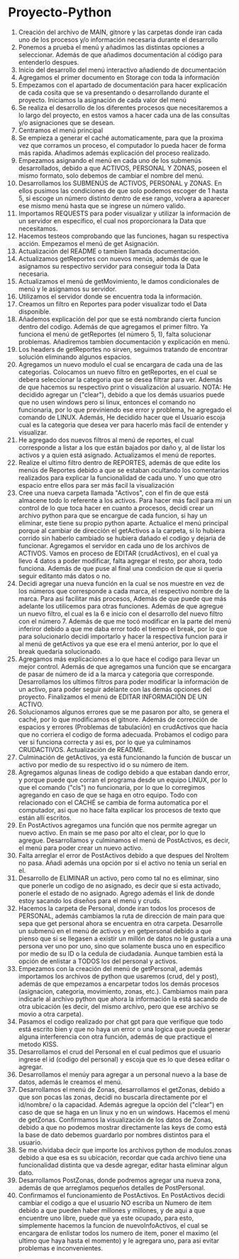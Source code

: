 # Proyecto-Python
1. Creación del archivo de MAIN, gitnore y las carpetas donde iran cada uno de los procesos y/o información necesaria durante el desarrollo
2. Ponemos a prueba el menú y añadimos las distintas opciones a seleccionar. Además de que añadimos documentación al código para entenderlo despues.
3. Inicio del desarrollo del menú interactivo añadiendo de documentación
4. Agregamos el primer documento en Storage con toda la información
5. Empezamos con el apartado de documentación para hacer explicación de cada cosita que se va presentando o desarrollando durante el proyecto. Iniciamos la asignación de cada valor del menú
6. Se realiza el desarrollo de los diferentes procesos que necesitaremos a lo largo del proyecto, en estos vamos a hacer cada una de las consultas y/o asignaciones que se desean.
7. Centramos el menú principal
8. Se empieza a generar el caché automaticamente, para que la proxima vez que corramos un proceso, el computador lo pueda hacer de forma más rapida. Añadimos además explicación del proceso realizado.
9. Empezamos asignando el menú en cada uno de los submenús desarrollados, debido a que ACTIVOS, PERSONAL Y ZONAS, poseen el mismo formato, solo debemos de cambiar el nombre del menú.
10. Desarrollamos los SUBMENÚS de ACTIVOS, PERSONAL y ZONAS. En ellos pusimos las condiciones de que solo podemos escoger de 1 hasta 5, si escoge un número distinto dentro de ese rango, volvera a aparecer ese mismo menú hasta que se ingrese un número valido.
11. Importamos REQUESTS para poder visualizar y utilizar la información de un servidor en especifico, el cual nos proporcionara la Data que necesitamos.
12. Hacemos testeos comprobando que las funciones, hagan su respectiva acción. Empezamos el menú de get Asignación.
13. Actualización del README o tambien llamada documentación.
14. Actualizamos getReportes con nuevos menús, además de que le asignamos su respectivo servidor para conseguir toda la Data necesaria.
15. Actualizamos el menú de getMovimiento, le damos condicionales de menú y le asignamos su servidor.
16. Utilizamos el servidor donde se encuentra toda la información.
17. Creamos un filtro en Reportes para poder visualizar todo el Data disponible.
18. Añademos explicación del por que se está nombrando cierta funcion dentro del codigo. Además de que agregamos el primer filtro. Ya funciona el menú de getReportes (el número 5, 1), falta solucionar problemas. Añadiremos tambien documentación y explicación en menú.
19. Los headers de getReportes no sirven, seguimos tratando de encontrar solución eliminando algunos espacios.
20. Agregamos un nuevo modulo el cual se encargara de cada una de las categorias. Colocamos un nuevo filtro en getReportes, en el cual se debera seleccionar la categoria que se desea filtrar para ver. Además de que hacemos su respectivo print o visualización al usuario. NOTA: He decidido agregar un ("clear"), debido a que los demás usuarios puede que no usen windows pero si linux, entonces el comando no funcionaria, por lo que previniendo ese error y problema, he agregado el comando de LINUX. Además, He decidido hacer que el Usuario escoja cual es la categoria que desea ver para hacerlo más facil de entender y visualizar.
21. He agregado dos nuevos filtros al menú de reportes, el cual corresponde a listar a los que están bajados por daño y, al de listar los activos y a quien está asignado. Actualizamos el menú de reportes.
22. Realize el ultimo filtro dentro de REPORTES, además de que edite  los menús de Reportes debido a que se estaban ocultando los comentarios realizados para explicar la funcionalidad de cada uno. Y uno que otro espacio entre ellos para ser más facil la visualización
23. Cree una nueva carpeta llamada "Activos", con el fin de que está almacene todo  lo referente a los activos. Para hacer más facil para mi un control de lo que toca hacer en cuanto a procesos, decidi crear un archivo python para que se encargue de cada funcion, si hay un eliminar, este tiene su propio python aparte. Actualice el menú principal porque al cambiar de dirección el getActivos a la carpeta, si lo hubiera corrido sin haberlo cambiado se hubiera dañado el codigo y dejaria de funcionar. Agregamos el servidor en cada uno de los archivos de ACTIVOS. Vamos en proceso de EDITAR (crudActivos), en el cual ya llevo 4 datos a poder modificar, falta agregar el resto, por ahora, todo funciona. Además de que puse al final una condicion de que si queria seguir editanto más datos o no.
24. Decidi agregar una nueva función en la cual se nos muestre en vez de los números que corresponde a cada marca, el respectivo nombre de la marca. Para asi facilitar más procesos, Además de que puede que más adelante los utilicemos para otras funciones. Además de que agregue un nuevo filtro, el cual es la 6 e inicio con el desarrollo del nuevo filtro con el número 7. Además de que me tocó modificar en la parte del menú inferiror debido a que me daba error todo el tiempo el break, por lo que para solucionarlo decidi importarlo y hacer la respectiva funcion para ir al menú de getActivos ya que ese era el menú anterior, por lo que el break quedaria solucionado.
25. Agregamos más explicaciones a lo que hace el codigo para llevar un mejor control.  Además de que agregamos una función que se encargara de pasar de número de id a la marca y categoria que corresponde. Desarrollamos los ultimos filtros para poder modificar la información de un activo, para poder seguir adelante con las demás opciones del proyecto. Finalizamos el menú de EDITAR INFORMACIÓN DE UN ACTIVO.
26. Solucionamos algunos errores que se me pasaron por alto, se genera el caché, por lo que modificamos el gitnore. Además de corrección de espacios y errores (Problemas de tabulación) en crudActivos que hacia que no corriera el codigo de forma adecuada. Probamos el codigo para ver si funciona correcta y asi es, por lo que ya culminamos CRUDACTIVOS. Actualización de README.
27. Culminación de getActivos, ya está funcionando la función de buscar un activo por medio de su respectivo id o su número de item.
28. Agregamos algunas lineas de codigo debido a que estaban dando error, y porque puede que corran el programa desde un equipo LINUX, por lo que el comando ("cls") no funcionaria, por lo que lo corregimos agregando en caso de que se haga en otro equipo. Todo con relacionado con el CACHÉ se cambia de forma automatica por el computador, asi que no hace falta explicar los procesos de texto que están allí escritos.
29. En PostActivos  agregamos una función que nos permite agregar un nuevo activo. En main se me paso por alto el clear, por lo que lo agregue. Desarrollamos y culminamos el menú de PostActivos, es decir, el menú para poder crear un nuevo activo.
30. Falta arreglar el error de PostActivos debido a que despues del NroItem no pasa. Añadi además una opción por si el activo no tenia un serial en el.
31. Desarrollo de ELIMINAR un activo, pero como tal no es eliminar, sino que ponerle un codigo de no asignado, es decir que si esta activado, ponerle el estado de no asignado. Agrego además el link de donde estoy sacando los diseños para el menú y cruds.
32. Hacemos la carpeta de Personal, donde iran todos los procesos de PERSONAL, además cambiamos la ruta de dirección de main para que sepa que get personal ahora se encuentra en otra carpeta. Desarrolle un submenú en el menú de activos y en getpersonal debido a que pienso que si se llegasen a existir un millón de datos no le gustaria a una persona ver uno por uno, sino que solamente busca uno en especifico por medio de su ID o la cedula de ciudadania. Aunque tambien está la opción de enlistar a TODOS los del personal y activos.
33. Empezamos con la creación del menú de getPersonal, además importamos los archivos de python que usaremos (crud, del y post), además de que empezamos a encarpetar todos los demás procesos (asignacion, categoria, movimiento, zonas, etc.). Cambiamos main para indicarle al archivo python que ahora la información la está sacando de otra ubicación (es decir, del mismo archivo, pero que ese archivo se movio a otra carpeta).
34. Pasamos el codigo realizado por chat gpt para que verifique que todo está escrito bien y que no haya un error o una logica que pueda generar alguna interferencia con otra función, además de que practique el metodo KISS.
35. Desarrollamos el crud del Personal en el cual pedimos que el usuario ingrese el id (codigo del personal) y escoja que es lo que desea editar o agregar.
36. Desarrollamos el menúy para agregar a un personal nuevo a la base de datos, además le creamos el menú.
36. Desarrollamos el menú de Zonas, desarrollamos el getZonas, debido a que son pocas las zonas, decidi no buscarla directamente por el id/nombre/ o la capacidad. Además agregue la opción del ("clear") en caso de que se haga en un linux y no en un windows. Hacemos el menú de getZonas. Confirmamos la visualización de los datos de Zonas, debido a que no podemos mostrar directamente las keys de como está la base de dato debemos guardarlo por nombres distintos para el usuario.
37. Se me olvidaba decir que importe los archivos python de modulos.zonas debido a que esa es su ubicación, recordar que cada archivo tiene una funcionalidad distinta que va desde agregar, editar hasta eliminar algun dato.
38. Desarrollamos PostZonas, donde podremos agregar una nueva zona, además de que arreglamos pequeños detalles de PostPersonal.
39. Confirmamos el funcionamiento de PostActivos. En PostActivos decidi cambiar el codigo a que el usuario NO escriba un Numero de item debido a que pueden haber millones y millones, y de aqui a que encuentre uno libre, puede que ya este ocupado, para esto, simplemente hacemos la funcion de nuevoInfoActivos, el cual se encargara de enlistar todos los numero de item, poner el maximo (el ultimo que haya hasta el momento) y le agregara uno, para asi evitar problemas e inconvenientes.